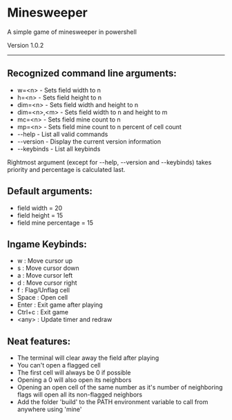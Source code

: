 # Minesweeper
A simple game of minesweeper in powershell

Version 1.0.2

---
## Recognized command line arguments:
* w=\<n>        - Sets field width to n
* h=\<n>        - Sets field height to n
* dim=\<n>      - Sets field width and height to n
* dim=\<n>,\<m> - Sets field width to n and height to m
* mc=\<n>       - Sets field mine count to n
* mp=\<n>       - Sets field mine count to n percent of cell count
* --help        - List all valid commands
* --version     - Display the current version information
* --keybinds    - List all keybinds

Rightmost argument (except for --help, --version and --keybinds) takes priority and percentage is calculated last.

## Default arguments:
* field width           = 20
* field height          = 15
* field mine percentage = 15

## Ingame Keybinds:
* w :      Move cursor up
* s :      Move cursor down
* a :      Move cursor left
* d :      Move cursor right
* f :      Flag/Unflag cell
* Space :  Open cell
* Enter :  Exit game after playing
* Ctrl+c : Exit game
* \<any> : Update timer and redraw

## Neat features:
* The terminal will clear away the field after playing
* You can't open a flagged cell
* The first cell will always be 0 if possible
* Opening a 0 will also open its neighbors
* Opening an open cell of the same number as it's number of neighboring flags will open all its non-flagged neighbors
* Add the folder 'build' to the PATH environment variable to call from anywhere using 'mine'

